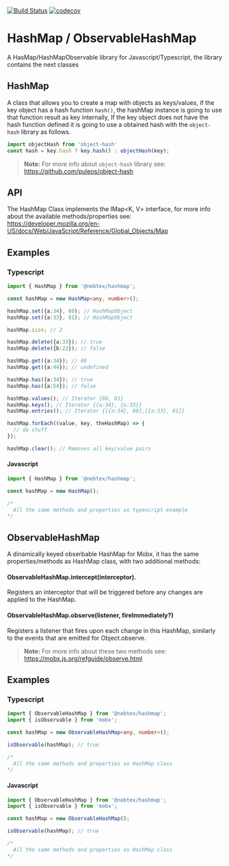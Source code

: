 [![Build Status](https://travis-ci.org/nebtex/hashmaps.svg?branch=master)](https://travis-ci.org/nebtex/hashmaps)
[![codecov](https://codecov.io/gh/nebtex/hashmaps/branch/master/graph/badge.svg)](https://codecov.io/gh/nebtex/hashmaps)

HashMap / ObservableHashMap
=======================

A HasMap/HashMapObservable library for Javascript/Typescript, the library contains the next classes

HashMap
--------------

A class that allows you to create a map with objects as keys/values, if the key object has a hash function `hash()`, the hashMap instance is going to use that function result as key internally, If the key object does not have the hash function defined it is going to use a obtained hash with the `object-hash` library as follows.

``` javascript
import objectHash from 'object-hash'
const hash = key.hash ? key.hash() : objectHash(key);
```

> **Note:** For more info about `object-hash` library see: https://github.com/puleos/object-hash

## API

The HashMap Class implements the IMap<K, V> interface, for more info about the available methods/properties see: 
https://developer.mozilla.org/en-US/docs/Web/JavaScript/Reference/Global_Objects/Map 

## Examples
### Typescript
``` typescript
import { HashMap } from '@nebtex/hashmap';

const hashMap = new HashMap<any, number>();

hashMap.set({a:34}, 80); // HashMapObject
hashMap.set({a:33}, 81); // HashMapObject

hashMap.size; // 2

hashMap.delete({a:33}); // true
hashMap.delete({b:22}); // false

hashMap.get({a:34}); // 80
hashMap.get({a:44}); // undefined

hashMap.has({a:34}); // true
hashMap.has({a:54}); // false

hashMap.values(); // Iterator {80, 81}
hashMap.keys(); // Iterator {{a:34}, {a:33}}
hashMap.entries(); // Iterator {[{a:34}, 80],[{a:33}, 81]}

hashMap.forEach((value, key, theHashMap) => {
  // do stuff
});

hashMap.clear(); // Removes all key/value pairs

```

#### Javascript
```javascript
import { HashMap } from '@nebtex/hashmap';

const hashMap = new HashMap();

/*
  All the same methods and properties as typescript example
*/
```

ObservableHashMap
--------------

A dinamically keyed obserbable HashMap for Mobx, it has the same properties/methods as HashMap class, with two additional methods:

#### ObservableHashMap.intercept(interceptor). 
Registers an interceptor that will be triggered before any changes are applied to the HashMap.

#### ObservableHashMap.observe(listener, fireImmediately?)
Registers a listener that fires upon each change in this HashMap, similarly to the events that are emitted for Object.observe. 


> **Note:** For more info about these two methods see: https://mobx.js.org/refguide/observe.html


## Examples
### Typescript
``` typescript
import { ObservableHashMap } from '@nebtex/hashmap';
import { isObservable } from 'mobx';

const hashMap = new ObservableHashMap<any, number>();

isObservable(hashMap); // true

/*
  All the same methods and properties as HashMap class
*/

```

#### Javascript
```javascript
import { ObservableHashMap } from '@nebtex/hashmap';
import { isObservable } from 'mobx';

const hashMap = new ObservableHashMap();

isObservable(hashMap); // true

/*
  All the same methods and properties as HashMap class
*/
```